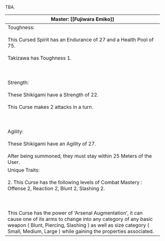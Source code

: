 TBA.

| Master: [[Fujiwara Emiko]]                                                                                                                                                                                                                                                                                                                                                                              |
| ------------------------------------------------------------------------------------------------------------------------------------------------------------------------------------------------------------------------------------------------------------------------------------------------------------------------------------------------------------------------------------------------------- |
| Toughness: <br><br>This Cursed Spirit has an Endurance of 27 and a Health Pool of  75.<br><br>Takizawa has Toughness 1.<br><br>  <br><br>Strength:<br><br>These Shikigami have a Strength of 22.<br><br>This Curse makes 2 attacks in a turn.<br><br>  <br><br>Agility:<br><br>These Shikigami have an Agility of 27.<br><br>After being summoned, they must stay within 25 Meters of the User.         |
| Unique Traits:<br><br>2. This Curse has the following levels of Combat Mastery : Offense 2, Reaction 2, Blunt 2, Slashing 2.<br><br>  <br><br>This Curse has the power of ‘Arsenal Augmentation’, it can cause one of its arms to change into any category of any basic weapon ( Blunt, Piercing, Slashing ) as well as size category ( Small, Medium, Large ) while gaining the properties associated. |
